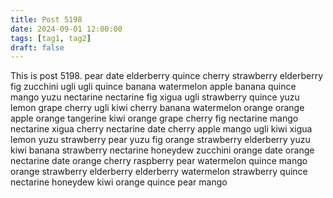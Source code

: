 ```yaml
---
title: Post 5198
date: 2024-09-01 12:00:00
tags: [tag1, tag2]
draft: false
---
```

This is post 5198.
pear
date
elderberry
quince
cherry
strawberry
elderberry
fig
zucchini
ugli
ugli
quince
banana
watermelon
apple
banana
quince
mango
yuzu
nectarine
nectarine
fig
xigua
ugli
strawberry
quince
yuzu
lemon
grape
cherry
ugli
kiwi
cherry
banana
watermelon
orange
orange
apple
orange
tangerine
kiwi
orange
grape
cherry
fig
nectarine
mango
nectarine
xigua
cherry
nectarine
date
cherry
apple
mango
ugli
kiwi
xigua
lemon
yuzu
strawberry
pear
yuzu
fig
orange
strawberry
elderberry
yuzu
kiwi
banana
strawberry
nectarine
honeydew
zucchini
orange
date
orange
nectarine
date
orange
cherry
raspberry
pear
watermelon
quince
mango
orange
strawberry
elderberry
elderberry
watermelon
strawberry
quince
nectarine
honeydew
kiwi
orange
quince
pear
mango
